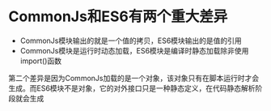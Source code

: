 CommonJs和ES6有两个重大差异
===

* CommonJs模块输出的就是一个值的拷贝，ES6模块输出的是值的引用
* CommonJs模块是运行时动态加载，ES6模块是编译时静态加载除非使用import()函数

第二个差异是因为CommonJs加载的是一个对象，该对象只有在脚本运行时才会生成。而ES6模块不是对象，它的对外接口只是一种静态定义，在代码静态解析阶段就会生成